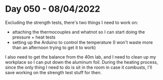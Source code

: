 # Day 050 - 08/04/2022

Excluding the strength tests, there's two things I need to work on:
- attaching the thermocouples and whatnot so I can start doing the pressure + heat tests
- setting up the Arduino to control the temperature (I won't waste more than an afternoon trying to get it to work)

I also need to get the balance from the 40m lab, and I need to clean up my workplace so I can put down the aluminum foil. During the heating process, since the only thing I need to do is sit in the room in case it combusts, I'll save working on the strength test stuff for then.
